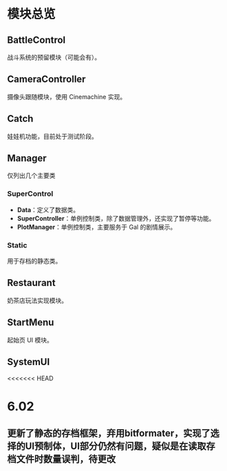 # 模块总览

## BattleControl
战斗系统的预留模块（可能会有）。

## CameraController
摄像头跟随模块，使用 Cinemachine 实现。

## Catch
娃娃机功能，目前处于测试阶段。

## Manager
仅列出几个主要类
### SuperControl
- **Data**：定义了数据类。
- **SuperController**：单例控制类，除了数据管理外，还实现了暂停等功能。
- **PlotManager**：单例控制类，主要服务于 Gal 的剧情展示。

### Static
用于存档的静态类。

## Restaurant
奶茶店玩法实现模块。

## StartMenu
起始页 UI 模块。

## SystemUI
<<<<<<< HEAD

# 6.02
## 更新了静态的存档框架，弃用bitformater，实现了选择的UI预制体，UI部分仍然有问题，疑似是在读取存档文件时数量误判，待更改
